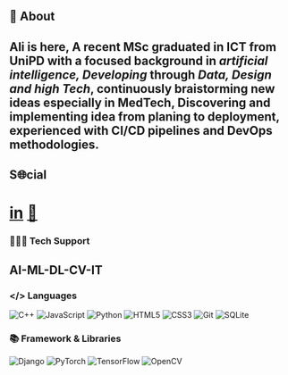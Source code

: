 ## 📝 About 

Ali is here, A recent MSc graduated in ICT from UniPD with a focused background in *artificial intelligence, Developing* through *Data, Design and high Tech*, continuously braistorming new ideas especially in MedTech, Discovering and implementing idea from planing to deployment, experienced with CI/CD pipelines and **DevOps** methodologies.
----
## S🌐cial 
# [in](https://www.linkedin.com/in/ali-tavakoliyaraki/) [📧](mailto:alee.tavakoli1@gmail.com)
### 👨🏻‍💻 Tech Support 
**AI-ML-DL-CV-IT**
----
### </> Languages 
![C++](https://img.shields.io/badge/C%2B%2B-00599C?style=for-the-badge&logo=c%2B%2B&logoColor=white) ![JavaScript](https://img.shields.io/badge/-JavaScript-%23F7DF1C?style=for-the-badge&logo=javascript&logoColor=000000&labelColor=%23F7DF1C&color=%23FFCE5A) ![Python](http://img.shields.io/badge/-Python-3776AB?style=for-the-badge&logo=python&logoColor=ffffff) ![HTML5](https://img.shields.io/badge/-HTML5-%23E44D27?style=for-the-badge&logo=html5&logoColor=ffffff)
![CSS3](https://img.shields.io/badge/-CSS3-%231572B6?style=for-the-badge&logo=css3) ![Git](https://img.shields.io/badge/-Git-%23F05032?style=for-the-badge&logo=git&logoColor=%23ffffff) ![SQLite](https://img.shields.io/badge/sqlite-%2307405e.svg?style=for-the-badge&logo=sqlite&logoColor=white)


### 📚 Framework & Libraries
![Django](https://img.shields.io/badge/django-%23092E20.svg?style=for-the-badge&logo=django&logoColor=white)
![PyTorch](https://img.shields.io/badge/PyTorch-%23EE4C2C.svg?style=for-the-badge&logo=PyTorch&logoColor=white)
![TensorFlow](https://img.shields.io/badge/TensorFlow-%23FF6F00.svg?style=for-the-badge&logo=TensorFlow&logoColor=white)
![OpenCV](https://img.shields.io/badge/opencv-%23white.svg?style=for-the-badge&logo=opencv&logoColor=white)




